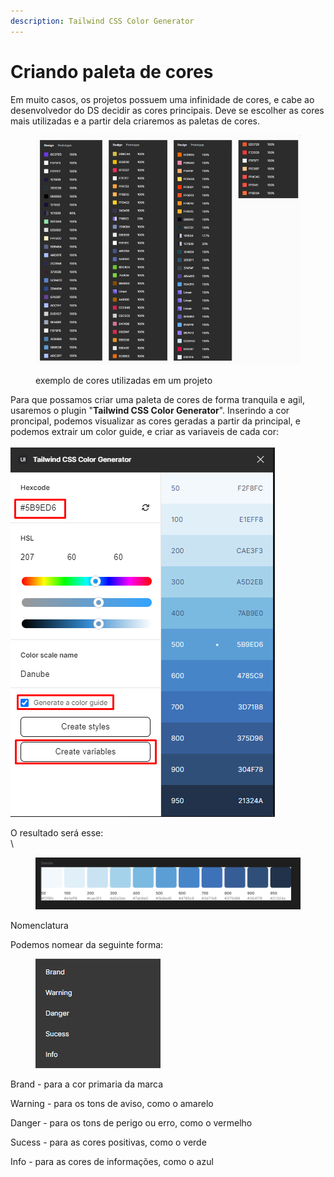 ```yaml
---
description: Tailwind CSS Color Generator
---
```


# Criando paleta de cores

Em muito casos, os projetos possuem uma infinidade de cores, e cabe ao desenvolvedor do DS decidir as cores principais. Deve se escolher as cores mais utilizadas e a partir dela criaremos as paletas de cores.&#x20;

<figure><img src=".gitbook/assets/image (1) (1) (1) (1) (1) (1) (1).png" alt=""><figcaption><p>exemplo de cores utilizadas em um projeto</p></figcaption></figure>

Para que possamos criar uma paleta de cores de forma tranquila e agil, usaremos o plugin "**Tailwind CSS Color Generator**". Inserindo a cor proncipal, podemos visualizar as cores geradas a partir da principal, e podemos extrair um color guide, e criar as variaveis de cada cor:\
\
![](<.gitbook/assets/image (2) (1) (1) (1).png>)

O resultado será esse:\
\


<figure><img src=".gitbook/assets/image (4) (1) (1).png" alt=""><figcaption></figcaption></figure>



Nomenclatura

Podemos nomear da seguinte forma:

<div align="left"><figure><img src=".gitbook/assets/image (5) (1) (1).png" alt=""><figcaption></figcaption></figure></div>

Brand - para a cor primaria da marca

Warning - para os tons de aviso, como o amarelo

Danger - para os tons de perigo ou erro, como o vermelho

Sucess - para as cores positivas, como o verde

Info - para as cores de informações, como o azul
